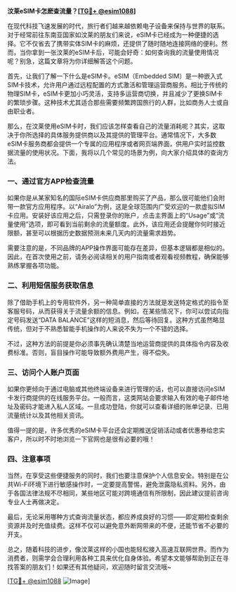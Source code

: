 **汶莱eSIM卡怎麽查流量？[[TG💪+ @esim1088](https://t.me/s/esim1088)]**

在现代科技飞速发展的时代，旅行者们越来越依赖电子设备来保持与世界的联系。对于经常前往东南亚国家如汶莱的朋友们来说，eSIM卡已经成为一种便捷的选择。它不仅省去了携带实体SIM卡的麻烦，还提供了随时随地连接网络的便利。然而，当你拿到一张汶莱的eSIM卡后，可能会好奇：如何查询我的流量使用情况呢？别急，这篇文章将为你详细解答这个问题。

首先，让我们了解一下什么是eSIM卡。eSIM（Embedded SIM）是一种嵌入式SIM卡技术，允许用户通过远程配置的方式激活和管理运营商服务。相比于传统的物理SIM卡，eSIM卡更加小巧灵活，支持多运营商切换，并且减少了更换SIM卡的繁琐步骤。这种技术尤其适合那些需要频繁跨国旅行的人群，比如商务人士或自由职业者。

那么，在汶莱使用eSIM卡时，我们应该怎样查看自己的流量消耗呢？其实，这取决于你所选择的具体服务提供商以及其提供的管理平台。通常情况下，大多数eSIM卡服务商都会提供一个专属的应用程序或者网页端界面，供用户实时监控数据流量的使用状况。下面，我将以几个常见的场景为例，向大家介绍具体的查询方法。

### 一、通过官方APP检查流量

如果你是从某家知名的国际eSIM卡供应商那里购买了产品，那么很可能他们会附带一款官方应用程序。以“Airalo”为例，这是全球范围内广受欢迎的一款虚拟SIM卡应用。安装好该应用之后，只需登录你的账户，点击主界面上的“Usage”或“流量使用”选项，即可看到当前剩余的流量额度。此外，该应用还会提醒你何时接近限额，甚至可以根据历史数据预测未来几天内的流量需求趋势。

需要注意的是，不同品牌的APP操作界面可能存在差异，但基本逻辑都是相似的。因此，在首次使用之前，请务必阅读相关的用户指南或者观看视频教程，确保能够熟练掌握各项功能。

### 二、利用短信服务获取信息

除了借助手机上的专用软件外，另一种简单直接的方法就是发送特定格式的指令至客服号码，从而获得关于流量余额的信息。例如，在某些情况下，你可以尝试向指定号码发送“DATA BALANCE”这样的短消息，然后等待回复。这种方式虽然略显传统，但对于不熟悉智能手机操作的人来说不失为一个不错的选择。

不过，这种方法的前提是你必须事先确认清楚当地运营商提供的具体指令内容及收费标准。否则，盲目操作可能导致额外费用产生，得不偿失。

### 三、访问个人账户页面

如果你更倾向于通过电脑或其他终端设备来进行管理的话，也可以直接访问eSIM卡发行商提供的在线服务平台。一般而言，这类网站会要求输入有效的电子邮件地址及密码才能进入私人区域。一旦成功登陆，你就可以查看详细的账单记录、已用流量统计以及其他相关资讯。

值得一提的是，许多优秀的eSIM卡平台还会定期推送促销活动或者优惠券给忠实客户，所以时不时地浏览一下官网也是很有必要的哦！

### 四、注意事项

当然，在享受这些便捷服务的同时，我们也要注意保护个人信息安全。特别是在公共Wi-Fi环境下进行敏感操作时，一定要提高警惕，避免泄露隐私资料。另外，由于各国法律法规不尽相同，某些地区可能对跨境通信有所限制，因此建议提前咨询专业人士再做决定。

最后，无论采用哪种方式查询流量状态，都应养成良好的习惯——即定期检查剩余资源并及时充值续费。这样不仅可以避免意外断网带来的不便，还能节省不必要的开支。

总之，随着科技的进步，像汶莱这样的小国也能轻松接入高速互联网世界。而作为消费者，则需学会合理利用各种工具来优化自身体验。希望本文能够帮助到正在寻找答案的朋友们！如果还有其他疑问，欢迎随时留言交流哦~

[[TG💪+ @esim1088](https://t.me/s/esim1088) ![Image](https://i.postimg.cc/4NQfJmqS/Snipaste-2025-05-13-00-14-12.png)]